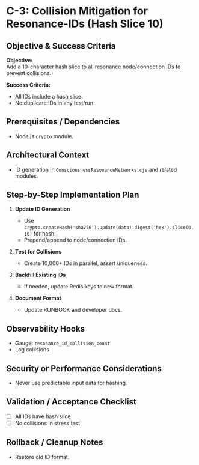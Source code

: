 # C-3: Collision Mitigation for Resonance-IDs (Hash Slice 10)

## Objective & Success Criteria
**Objective:**  
Add a 10-character hash slice to all resonance node/connection IDs to prevent collisions.

**Success Criteria:**  
- All IDs include a hash slice.
- No duplicate IDs in any test/run.

## Prerequisites / Dependencies
- Node.js `crypto` module.

## Architectural Context
- ID generation in `ConsciousnessResonanceNetworks.cjs` and related modules.

## Step-by-Step Implementation Plan

1. **Update ID Generation**
   - Use `crypto.createHash('sha256').update(data).digest('hex').slice(0, 10)` for hash.
   - Prepend/append to node/connection IDs.

2. **Test for Collisions**
   - Create 10,000+ IDs in parallel, assert uniqueness.

3. **Backfill Existing IDs**
   - If needed, update Redis keys to new format.

4. **Document Format**
   - Update RUNBOOK and developer docs.

## Observability Hooks
- Gauge: `resonance_id_collision_count`
- Log collisions

## Security or Performance Considerations
- Never use predictable input data for hashing.

## Validation / Acceptance Checklist
- [ ] All IDs have hash slice
- [ ] No collisions in stress test

## Rollback / Cleanup Notes
- Restore old ID format.